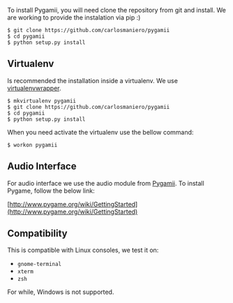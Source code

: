 To install Pygamii, you will need clone the repository from git and install.
We are working to provide the instalation via pip :)

    $ git clone https://github.com/carlosmaniero/pygamii
    $ cd pygamii
    $ python setup.py install

## Virtualenv

Is recommended the installation inside a virtualenv. We use 
[virtualenvwrapper](https://virtualenvwrapper.readthedocs.org/en/latest/install.html).

    $ mkvirtualenv pygamii
    $ git clone https://github.com/carlosmaniero/pygamii
    $ cd pygamii
    $ python setup.py install

When you need activate the virtualenv use the bellow command:

    $ workon pygamii

## Audio Interface

For audio interface we use the audio module from [Pygamii](http://www.pygame.org).
To install Pygame, follow the below link:

[http://www.pygame.org/wiki/GettingStarted](http://www.pygame.org/wiki/GettingStarted)

## Compatibility

This is compatible with Linux consoles, we test it on:

- `gnome-terminal`
- `xterm`
- `zsh`

For while, Windows is not supported.
